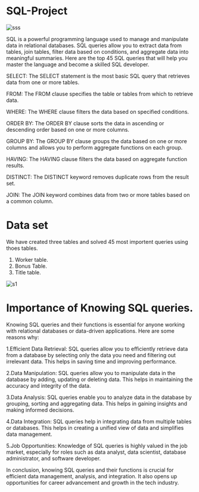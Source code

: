 # SQL-Project




 ![sss](https://user-images.githubusercontent.com/123053722/229270841-7d0ad26a-5de0-4162-abe4-ee3ea51658d8.JPG)

SQL is a powerful programming language used to manage and manipulate data in relational databases. SQL queries allow you to extract data from tables, join tables, filter data based on conditions, and aggregate data into meaningful summaries. Here are the top 45 SQL queries that will help you master the language and become a skilled SQL developer.

SELECT: The SELECT statement is the most basic SQL query that retrieves data from one or more tables.

FROM: The FROM clause specifies the table or tables from which to retrieve data.

WHERE: The WHERE clause filters the data based on specified conditions.

ORDER BY: The ORDER BY clause sorts the data in ascending or descending order based on one or more columns.

GROUP BY: The GROUP BY clause groups the data based on one or more columns and allows you to perform aggregate functions on each group.

HAVING: The HAVING clause filters the data based on aggregate function results.

DISTINCT: The DISTINCT keyword removes duplicate rows from the result set.

JOIN: The JOIN keyword combines data from two or more tables based on a common column.
# Data set
We have created three tables and solved 45 most importent queries using thoes tables.

1. Worker table.
2. Bonus Table.
3. Title table.

![s1](https://user-images.githubusercontent.com/123053722/229270994-52a28a66-cafd-47dd-ac34-f29efeff9d19.JPG)

# Importance of Knowing SQL queries.
Knowing SQL queries and their functions is essential for anyone working with relational databases or data-driven applications. Here are some reasons why:

1.Efficient Data Retrieval: SQL queries allow you to efficiently retrieve data from a database by selecting only the data you need and filtering out irrelevant data. This helps in saving time and improving performance.

2.Data Manipulation: SQL queries allow you to manipulate data in the database by adding, updating or deleting data. This helps in maintaining the accuracy and integrity of the data.

3.Data Analysis: SQL queries enable you to analyze data in the database by grouping, sorting and aggregating data. This helps in gaining insights and making informed decisions.

4.Data Integration: SQL queries help in integrating data from multiple tables or databases. This helps in creating a unified view of data and simplifies data management.

5.Job Opportunities: Knowledge of SQL queries is highly valued in the job market, especially for roles such as data analyst, data scientist, database administrator, and software developer.

In conclusion, knowing SQL queries and their functions is crucial for efficient data management, analysis, and integration. It also opens up opportunities for career advancement and growth in the tech industry.
